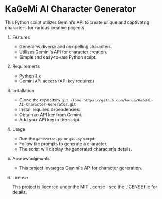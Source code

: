 
# KaGeMi AI Character Generator

This Python script utilizes Gemini's API to create unique and captivating characters for various creative projects.

1. Features

	-   Generates diverse and compelling characters.
	-   Utilizes Gemini's API for character creation.
	-   Simple and easy-to-use Python script.

2.  Requirements

	-   Python 3.x
	-   Gemini API access (API key required)

4.  Installation

	-  Clone the repository:`git clone https://github.com/horue/KaGeMi-AI-Character-Generator.git` 
	- Install required dependencies:
	- Obtain an API key from Gemini.
	- Add your API key to the script.
 4. Usage
	-  Run the `generator.py` or `gui.py` script:
	- Follow the prompts to generate a character.
	- The script will display the generated character's details.
    

5.  Acknowledgments

	-   This project leverages Gemini's API for character generation.

6. License

	This project is licensed under the MIT License - see the LICENSE file for details.